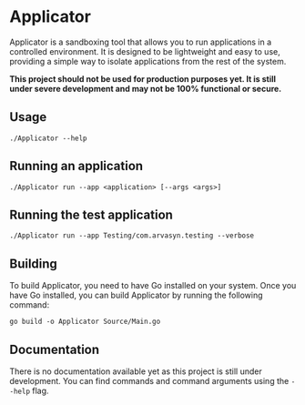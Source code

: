 # Applicator

Applicator is a sandboxing tool that allows you to run applications in a controlled environment. It is designed to be lightweight and easy to use, providing a simple way to isolate applications from the rest of the system. 

**This project should not be used for production purposes yet. It is still under severe development and may not be 100% functional or secure.**

## Usage

```shell
./Applicator --help
```

## Running an application

```shell
./Applicator run --app <application> [--args <args>]
```

## Running the test application

```shell
./Applicator run --app Testing/com.arvasyn.testing --verbose
```

## Building

To build Applicator, you need to have Go installed on your system. Once you have Go installed, you can build Applicator by running the following command:

```shell
go build -o Applicator Source/Main.go
```

## Documentation

There is no documentation available yet as this project is still under development. You can find commands and command arguments using the `--help` flag.
